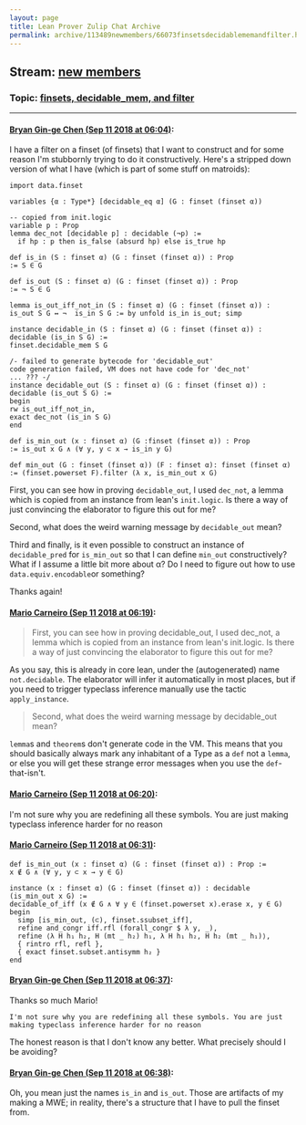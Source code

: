 ```yaml
---
layout: page
title: Lean Prover Zulip Chat Archive 
permalink: archive/113489newmembers/66073finsetsdecidablememandfilter.html
---
```


## Stream: [new members](index.html)
### Topic: [finsets, decidable_mem, and filter](66073finsetsdecidablememandfilter.html)

---

#### [Bryan Gin-ge Chen (Sep 11 2018 at 06:04)](https://leanprover.zulipchat.com/#narrow/stream/113489-new%20members/topic/finsets%2C%20decidable_mem%2C%20and%20filter/near/133708032):
I have a filter on a finset (of finsets) that I want to construct and for some reason I'm stubbornly trying to do it constructively. Here's a stripped down version of what I have (which is part of some stuff on matroids):
```lean
import data.finset

variables {α : Type*} [decidable_eq α] (G : finset (finset α))

-- copied from init.logic
variable p : Prop
lemma dec_not [decidable p] : decidable (¬p) :=
  if hp : p then is_false (absurd hp) else is_true hp

def is_in (S : finset α) (G : finset (finset α)) : Prop
:= S ∈ G

def is_out (S : finset α) (G : finset (finset α)) : Prop
:= ¬ S ∈ G

lemma is_out_iff_not_in (S : finset α) (G : finset (finset α)) :
is_out S G ↔ ¬  is_in S G := by unfold is_in is_out; simp

instance decidable_in (S : finset α) (G : finset (finset α)) : decidable (is_in S G) :=
finset.decidable_mem S G

/- failed to generate bytecode for 'decidable_out'
code generation failed, VM does not have code for 'dec_not' 
... ??? -/
instance decidable_out (S : finset α) (G : finset (finset α)) : decidable (is_out S G) :=
begin
rw is_out_iff_not_in,
exact dec_not (is_in S G)
end

def is_min_out (x : finset α) (G :finset (finset α)) : Prop 
:= is_out x G ∧ (∀ y, y ⊂ x → is_in y G)

def min_out (G : finset (finset α)) (F : finset α): finset (finset α) 
:= (finset.powerset F).filter (λ x, is_min_out x G)
```
First, you can see how in proving `decidable_out`, I used `dec_not`, a lemma which is copied from an instance from lean's `init.logic`. Is there a way of just convincing the elaborator to figure this out for me?

Second, what does the weird warning message by `decidable_out` mean?

Third and finally, is it even possible to construct an instance of `decidable_pred` for `is_min_out` so that I can define `min_out` constructively? What if I assume a little bit more about α? Do I need to figure out how to use `data.equiv.encodable`or something?

Thanks again!

#### [Mario Carneiro (Sep 11 2018 at 06:19)](https://leanprover.zulipchat.com/#narrow/stream/113489-new%20members/topic/finsets%2C%20decidable_mem%2C%20and%20filter/near/133708513):
> First, you can see how in proving decidable_out, I used dec_not, a lemma which is copied from an instance from lean's init.logic. Is there a way of just convincing the elaborator to figure this out for me?

As you say, this is already in core lean, under the (autogenerated) name `not.decidable`. The elaborator will infer it automatically in most places, but if you need to trigger typeclass inference manually use the tactic `apply_instance`.

> Second, what does the weird warning message by decidable_out mean?

`lemma`s and `theorem`s don't generate code in the VM. This means that you should basically always mark any inhabitant of a Type as a `def` not a `lemma`, or else you will get these strange error messages when you use the `def`-that-isn't.

#### [Mario Carneiro (Sep 11 2018 at 06:20)](https://leanprover.zulipchat.com/#narrow/stream/113489-new%20members/topic/finsets%2C%20decidable_mem%2C%20and%20filter/near/133708566):
I'm not sure why you are redefining all these symbols. You are just making typeclass inference harder for no reason

#### [Mario Carneiro (Sep 11 2018 at 06:31)](https://leanprover.zulipchat.com/#narrow/stream/113489-new%20members/topic/finsets%2C%20decidable_mem%2C%20and%20filter/near/133708937):
```lean
def is_min_out (x : finset α) (G : finset (finset α)) : Prop :=
x ∉ G ∧ (∀ y, y ⊂ x → y ∈ G)

instance (x : finset α) (G : finset (finset α)) : decidable (is_min_out x G) :=
decidable_of_iff (x ∉ G ∧ ∀ y ∈ (finset.powerset x).erase x, y ∈ G) begin
  simp [is_min_out, (⊂), finset.ssubset_iff],
  refine and_congr iff.rfl (forall_congr $ λ y, _),
  refine ⟨λ H h₁ h₂, H (mt _ h₂) h₁, λ H h₁ h₂, H h₂ (mt _ h₁)⟩,
  { rintro rfl, refl },
  { exact finset.subset.antisymm h₂ }
end
```

#### [Bryan Gin-ge Chen (Sep 11 2018 at 06:37)](https://leanprover.zulipchat.com/#narrow/stream/113489-new%20members/topic/finsets%2C%20decidable_mem%2C%20and%20filter/near/133709166):
Thanks so much Mario!
```quote
I'm not sure why you are redefining all these symbols. You are just making typeclass inference harder for no reason
```
The honest reason is that I don't know any better. What precisely should I be avoiding?

#### [Bryan Gin-ge Chen (Sep 11 2018 at 06:38)](https://leanprover.zulipchat.com/#narrow/stream/113489-new%20members/topic/finsets%2C%20decidable_mem%2C%20and%20filter/near/133709251):
Oh, you mean just the names `is_in` and `is_out`. Those are artifacts of my making a MWE; in reality, there's a structure that I have to pull the finset from.

